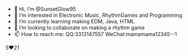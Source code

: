 - 👋 Hi, I’m @SunsetGlow95
- 👀 I’m interested in Electronic Music, RhythmGames and Programming
- 🌱 I’m currently learning making EDM, Java, HTML
- 💞️ I’m looking to collaborate on making a rhythm game
- 📫 How to reach me: QQ:3313147557 WeChat:mamamama12345--1

5❤️21

<!---
SunsetGlow95/SunsetGlow95 is a ✨ special ✨ repository because its `README.md` (this file) appears on your GitHub profile.
You can click the Preview link to take a look at your changes.
--->
